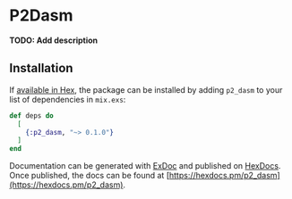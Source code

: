 # P2Dasm

**TODO: Add description**

## Installation

If [available in Hex](https://hex.pm/docs/publish), the package can be installed
by adding `p2_dasm` to your list of dependencies in `mix.exs`:

```elixir
def deps do
  [
    {:p2_dasm, "~> 0.1.0"}
  ]
end
```

Documentation can be generated with [ExDoc](https://github.com/elixir-lang/ex_doc)
and published on [HexDocs](https://hexdocs.pm). Once published, the docs can
be found at [https://hexdocs.pm/p2_dasm](https://hexdocs.pm/p2_dasm).


